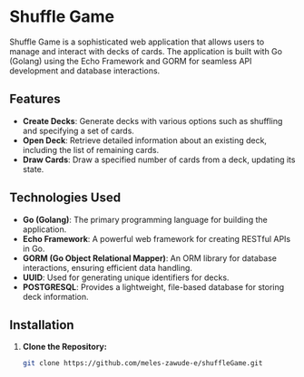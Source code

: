 # Shuffle Game

Shuffle Game is a sophisticated web application that allows users to manage and interact with decks of cards. 
The application is built with Go (Golang) using the Echo Framework and GORM for seamless API development and database interactions.

## Features

- **Create Decks**: Generate decks with various options such as shuffling and specifying a set of cards.
- **Open Deck**: Retrieve detailed information about an existing deck, including the list of remaining cards.
- **Draw Cards**: Draw a specified number of cards from a deck, updating its state.

## Technologies Used

- **Go (Golang)**: The primary programming language for building the application.
- **Echo Framework**: A powerful web framework for creating RESTful APIs in Go.
- **GORM (Go Object Relational Mapper)**: An ORM library for database interactions, ensuring efficient data handling.
- **UUID**: Used for generating unique identifiers for decks.
- **POSTGRESQL**: Provides a lightweight, file-based database for storing deck information.

## Installation

1. **Clone the Repository:**

   ```bash
   git clone https://github.com/meles-zawude-e/shuffleGame.git

